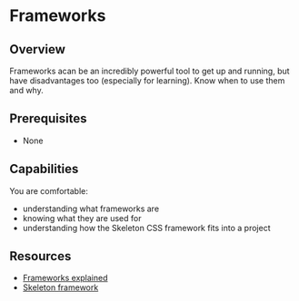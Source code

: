 # Frameworks

## Overview
Frameworks acan be an incredibly powerful tool to get up and running, but have disadvantages too (especially for learning). Know when to use them and why.

## Prerequisites

- None

## Capabilities
You are comfortable:
- understanding what frameworks are
- knowing what they are used for
- understanding how the Skeleton CSS framework fits into a project

## Resources
- [Frameworks explained](/resources/tip-frameworks-explained-ARTICLE)
- [Skeleton framework](/resources/css-skeleton-TOOL)



